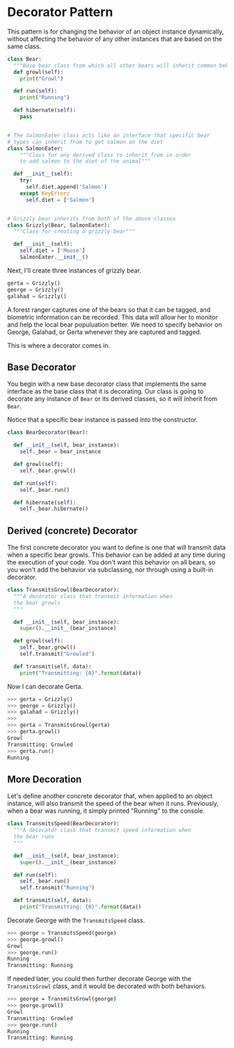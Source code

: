 # Decorator Pattern

This pattern is for changing the behavior of an object instance dynamically, without affecting the behavior of any other instances that are based on the same class.

```python
class Bear:
  """Base bear class from which all other bears will inherit common behaviors """
  def growl(self):
    print("Growl")

  def run(self):
    print("Running")

  def hibernate(self):
    pass


# The SalmonEater class acts like an interface that specific bear
# types can inherit from to get salmon on the diet
class SalmonEater:
    """Class for any derived class to inherit from in order
    to add salmon to the diet of the animal"""

  def __init__(self):
    try:
      self.diet.append('Salmon')
    except KeyError:
      self.diet = ['Salmon']


# Grizzly bear inherits from both of the above classes
class Grizzly(Bear, SalmonEater):
  """Class for creating a grizzly bear"""

  def __init__(self):
    self.diet = ['Moose']
    SalmonEater.__init__()

```

Next, I'll create three instances of grizzly bear.

```python
gerta = Grizzly()
george = Grizzly()
galahad = Grizzly()
```

A forest ranger captures one of the bears so that it can be tagged, and biometric information can be recorded. This data will allow her to monitor and help the local bear populuation better. We need to specify behavior on George, Galahad, or Gerta whenever they are captured and tagged.

This is where a decorator comes in.

## Base Decorator

You begin with a new base decorator class that implements the same interface as the base class that it is decorating. Our class is going to decorate any instance of `Bear` or its derived classes, so it will inherit from `Bear`.

Notice that a specific bear instance is passed into the constructor.


```python
class BearDecorator(Bear):

  def __init__(self, bear_instance):
    self._bear = bear_instance

  def growl(self):
    self._bear.growl()

  def run(self):
    self._bear.run()

  def hibernate(self):
    self._bear.hibernate()
```

## Derived (concrete) Decorator

The first concrete decorator you want to define is one that will transmit data when a specific bear growls. This behavior can be added at any time during the execution of your code. You don't want this behavior on all bears, so you won't add the behavior via subclassing, nor through using a built-in decorator.

```python
class TransmitsGrowl(BearDecorator):
  """A decorator class that transmit information when
  the bear growls
  """

  def __init__(self, bear_instance):
    super().__init__(bear_instance)

  def growl(self):
    self._bear.growl()
    self.transmit("Growled")

  def transmit(self, data):
    print("Transmitting: {0}".format(data))
```

Now I can decorate Gerta.

```py
>>> gerta = Grizzly()
>>> george = Grizzly()
>>> galahad = Grizzly()
>>> 
>>> gerta = TransmitsGrowl(gerta)
>>> gerta.growl()
Growl
Transmitting: Growled
>>> gerta.run()
Running
```

## More Decoration

Let's define another concrete decorator that, when applied to an object instance, will also transmit the speed of the bear when it runs. Previously, when a bear was running, it simply printed "Running" to the console.

```py
class TransmitsSpeed(BearDecorator):
  """A decorator class that transmit speed information when
  the bear runs
  """

  def __init__(self, bear_instance):
    super().__init__(bear_instance)

  def run(self):
    self._bear.run()
    self.transmit("Running")

  def transmit(self, data):
    print("Transmitting: {0}".format(data))
```

Decorate George with the `TransmitsSpeed` class.

```py
>>> george = TransmitsSpeed(george)
>>> george.growl()
Growl
>>> george.run()
Running
Transmitting: Running
```

If needed later, you could then further decorate George with the `TransmitsGrowl` class, and it would be decorated with both behaviors.

```sh
>>> george = TransmitsGrowl(george)
>>> george.growl()
Growl
Transmitting: Growled
>>> george.run()
Running
Transmitting: Running
```
